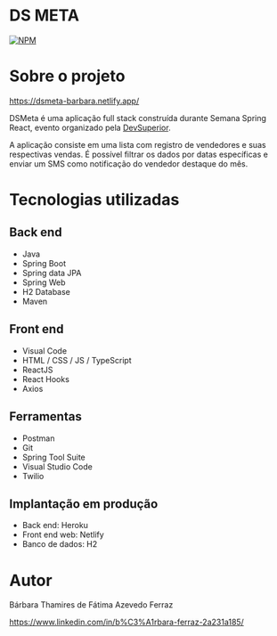 # DS META
[![NPM](https://img.shields.io/npm/l/react)](https://github.com/barbaraFerraz/dsmeta/blob/main/LICENCE) 

# Sobre o projeto

https://dsmeta-barbara.netlify.app/

DSMeta é uma aplicação full stack construída durante Semana Spring React, evento organizado pela [DevSuperior](https://devsuperior.com.br "Site da DevSuperior").

A aplicação consiste em uma lista com registro de vendedores e suas respectivas vendas. É possível filtrar os dados por datas específicas e enviar um SMS como notificação do vendedor destaque do mês.

# Tecnologias utilizadas

## Back end
- Java
- Spring Boot
- Spring data JPA
- Spring Web
- H2 Database
- Maven
## Front end
- Visual Code
- HTML / CSS / JS / TypeScript
- ReactJS
- React Hooks
- Axios
## Ferramentas
- Postman
- Git
- Spring Tool Suite
- Visual Studio Code
- Twilio
## Implantação em produção
- Back end: Heroku
- Front end web: Netlify
- Banco de dados: H2

# Autor

Bárbara Thamires de Fátima Azevedo Ferraz

https://www.linkedin.com/in/b%C3%A1rbara-ferraz-2a231a185/

